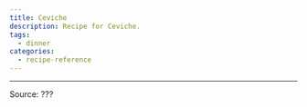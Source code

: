 ```yaml
---
title: Ceviche
description: Recipe for Ceviche.
tags:
  - dinner
categories:
  - recipe-reference
---
```


---

Source: ???